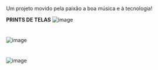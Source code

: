 Um projeto movido pela paixão a boa música e à tecnologia! 

**PRINTS DE TELAS**
![image](https://github.com/user-attachments/assets/0b6d2e72-811c-430b-ac66-ee203e6e47e7)
#
![image](https://github.com/user-attachments/assets/ff37bd73-0c70-4ea5-90de-5ef48eac66d1)
#
![image](https://github.com/user-attachments/assets/0452a984-a378-4acf-b391-8241990b11f4)
